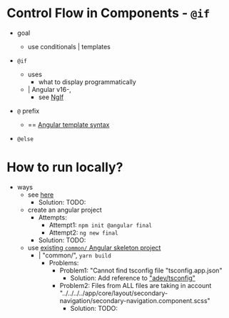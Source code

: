 # Control Flow in Components - `@if`

* goal
  * use conditionals | templates

* `@if`
  * uses
    * what to display programmatically
  * | Angular v16-,
    * see [NgIf](/adev/src/content/guide/directives/structural-directives.md)

* `@` prefix
  * == [Angular template syntax](/adev/src/content/guide/templates)

* `@else`

# How to run locally?

* ways
  * see [here](/adev/README.md#how-to-generate-a-specific-example-project-locally)
    * Solution: TODO:
  * create an angular project
    * Attempts:
      * Attempt1: `npm init @angular final`
      * Attempt2: `ng new final`
    * Solution: TODO:
  * use [existing `common/` Angular skeleton project](../../common)
    * | "common/", `yarn build`
      * Problems:
        * Problem1: "Cannot find tsconfig file "tsconfig.app.json"
          * Solution: Add reference to ["adev/tsconfig"](/adev/tsconfig.app.json)
        * Problem2: Files from ALL files are taking in account "../../../../app/core/layout/secondary-navigation/secondary-navigation.component.scss"
          * Solution: TODO:
